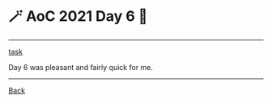 # :magic_wand: AoC 2021 Day 6 :christmas_tree:

---

[task](https://adventofcode.com/2021/day/6)

Day 6 was pleasant and fairly quick for me. 

---
[Back](/README.md)